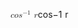<span class="katex"><span class="katex-mathml"><math xmlns="http://www.w3.org/1998/Math/MathML"><semantics><mrow><mi>c</mi><mi>o</mi><msup><mi>s</mi><mrow><mo>−</mo><mn>1</mn></mrow></msup><mtext> </mtext><mi>r</mi></mrow><annotation encoding="application/x-tex">cos^{-1} \space r</annotation></semantics></math></span><span class="katex-html" aria-hidden="true"><span class="base"><span class="strut" style="height:0.8141079999999999em;vertical-align:0em;"></span><span class="mord mathnormal">c</span><span class="mord mathnormal">o</span><span class="mord"><span class="mord mathnormal">s</span><span class="msupsub"><span class="vlist-t"><span class="vlist-r"><span class="vlist" style="height:0.8141079999999999em;"><span style="top:-3.063em;margin-right:0.05em;"><span class="pstrut" style="height:2.7em;"></span><span class="sizing reset-size6 size3 mtight"><span class="mord mtight"><span class="mord mtight">−</span><span class="mord mtight">1</span></span></span></span></span></span></span></span></span><span class="mspace"> </span><span class="mord mathnormal" style="margin-right:0.02778em;">r</span></span></span></span>